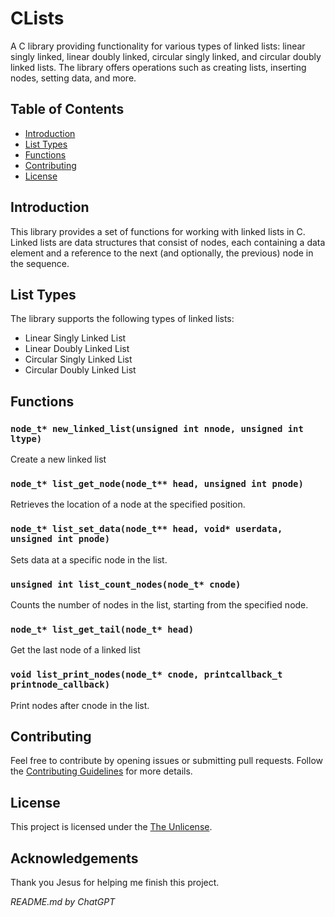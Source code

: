 # CLists

A C library providing functionality for various types of linked lists: linear singly linked, linear doubly linked, circular singly linked, and circular doubly linked lists. The library offers operations such as creating lists, inserting nodes, setting data, and more.

## Table of Contents

- [Introduction](#introduction)
- [List Types](#list-types)
- [Functions](#functions)
- [Contributing](#contributing)
- [License](#license)

## Introduction

This library provides a set of functions for working with linked lists in C. Linked lists are data structures that consist of nodes, each containing a data element and a reference to the next (and optionally, the previous) node in the sequence.

## List Types

The library supports the following types of linked lists:

- Linear Singly Linked List
- Linear Doubly Linked List
- Circular Singly Linked List
- Circular Doubly Linked List

## Functions

### `node_t* new_linked_list(unsigned int nnode, unsigned int ltype)` 

Create a new linked list

### `node_t* list_get_node(node_t** head, unsigned int pnode)`

Retrieves the location of a node at the specified position.

### `node_t* list_set_data(node_t** head, void* userdata, unsigned int pnode)`

Sets data at a specific node in the list.

### `unsigned int list_count_nodes(node_t* cnode)`

Counts the number of nodes in the list, starting from the specified node.

### `node_t* list_get_tail(node_t* head)`

Get the last node of a linked list

### `void list_print_nodes(node_t* cnode, printcallback_t printnode_callback)` 

Print nodes after cnode in the list.

## Contributing

Feel free to contribute by opening issues or submitting pull requests. Follow the [Contributing Guidelines](CONTRIBUTING.md) for more details.

## License

This project is licensed under the [The Unlicense](LICENSE).

## Acknowledgements

Thank you Jesus for helping me finish this project. 

*README.md by ChatGPT*